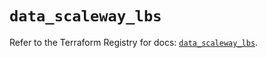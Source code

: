 # `data_scaleway_lbs`

Refer to the Terraform Registry for docs: [`data_scaleway_lbs`](https://registry.terraform.io/providers/scaleway/scaleway/2.57.0/docs/data-sources/lbs).
